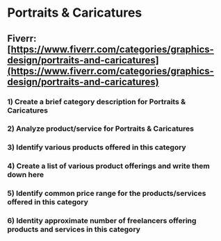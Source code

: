 # Portraits & Caricatures
## Fiverr: [https://www.fiverr.com/categories/graphics-design/portraits-and-caricatures](https://www.fiverr.com/categories/graphics-design/portraits-and-caricatures)
### 1) Create a brief category description for Portraits & Caricatures
### 2) Analyze product/service for Portraits & Caricatures
### 3) Identify various products offered in this category
### 4) Create a list of various product offerings and write them down here
### 5) Identify common price range for the products/services offered in this category
### 6) Identity approximate number of freelancers offering products and services in this category
